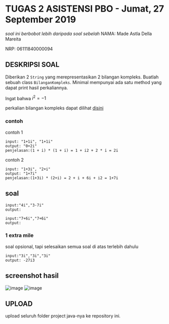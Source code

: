# TUGAS 2 ASISTENSI PBO - Jumat, 27 September 2019
*soal ini berbobot lebih daripada soal sebelah*
NAMA: Made Astla Della Mareita

NRP: 06111840000094


## DESKRIPSI SOAL
Diberikan 2 `String` yang merepresentasikan 2 bilangan kompleks.
Buatlah sebuah class `BilanganKompleks`. Minimal mempunyai ada satu method yang dapat print hasil perkaliannya.

Ingat bahwa $i^2=-1$

perkalian bilangan kompleks dapat dilihat [disini](https://www.khanacademy.org/math/algebra2/x2ec2f6f830c9fb89:complex/x2ec2f6f830c9fb89:complex-mul/a/multiplying-complex-numbers)

### contoh
contoh 1
```
input: "1+1i", "1+1i"
output: "0+2i"
penjelasan:(1 + i) * (1 + i) = 1 + i2 + 2 * i = 2i
```

contoh 2
```
input: "1+3i", "2+i"
output: "1+7i"
penjelasan:(1+3i) * (2+i) = 2 + i + 6i + i2 = 1+7i
```

## soal
```
input:"4i","3-7i"
output:
```

```
input:"7+6i","7+6i"
output:
```

### 1 extra mile
soal opsional, tapi selesaikan semua soal di atas terlebih dahulu
```
input:"3i","3i","3i"
output: -27i3
```

## screenshot hasil
![image](https://user-images.githubusercontent.com/56078501/66198863-8f62ad80-e6c7-11e9-82bc-0f2156f7eaae.png)
![image](https://user-images.githubusercontent.com/56078501/66198942-c20ca600-e6c7-11e9-9ef4-3d1e1fa4b027.png)



## UPLOAD
upload seluruh folder project java-nya ke repository ini.
